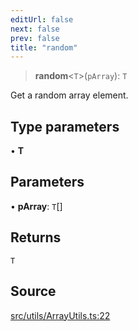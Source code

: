 ```yaml
---
editUrl: false
next: false
prev: false
title: "random"
---
```


> **random**\<`T`\>(`pArray`): `T`

Get a random array element.

## Type parameters

• **T**

## Parameters

• **pArray**: `T`[]

## Returns

`T`

## Source

[src/utils/ArrayUtils.ts:22](https://github.com/relishinc/dill-pixel/blob/543438455c9a47928084300159416186c2aa1095/src/utils/ArrayUtils.ts#L22)
